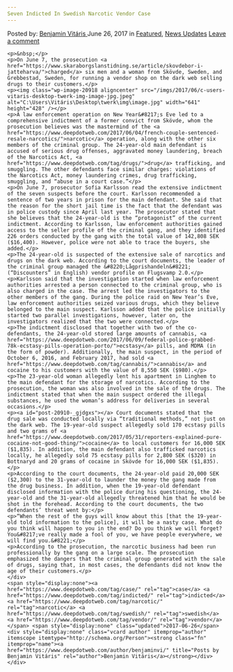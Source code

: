 ```yaml
---
Seven Indicted In Swedish Narcotic Vendor Case
---
```

<article class="post-listing post-20910 post type-post status-publish format-standard has-post-thumbnail hentry  tag-case tag-indicted tag-narcotic tag-swedish tag-vendor">
    <div class="post-inner">
        <span>Posted by: <a href="https://www.deepdotweb.com/author/benjaminvi/" title="">Benjamin Vitáris </a></span>
    <span>June 26, 2017</span>
    <span>in <a href="https://www.deepdotweb.com/category/deepdot-news/" rel="category tag">Featured</a>, <a href="https://www.deepdotweb.com/category/news-updates/" rel="category tag">News Updates</a></span>
    <span><a href="https://www.deepdotweb.com/2017/06/26/seven-indicted-swedish-narcotic-vendor-case/#respond">Leave a comment</a></span>
    </p>
    <div class="clear"></div>
    
    <p>&nbsp;</p>
    <p>On June 7, the prosecution <a href="https://www.skaraborgslanstidning.se/article/skovdebor-i-jatteharva/">charged</a> six men and a woman from Skövde, Sweden, and Grebbestad, Sweden, for running a vendor shop on the dark web selling drugs to their customers.</p>
    <p><img class="wp-image-20918 aligncenter" src="/imgs/2017/06/c-users-vitaris-desktop-twerk-img-image-jpg.jpeg" alt="C:\Users\Vitáris\Desktop\twerk\img\image.jpg" width="641" height="428" /></p>
    <p>A law enforcement operation on New Year&#8217;s Eve led to a comprehensive indictment of a former convict from Skövde, whom the prosecution believes was the mastermind of the <a href="https://www.deepdotweb.com/2017/06/04/french-couple-sentenced-resale-narcotics/">narcotic</a> operation, along with the other six members of the criminal group. The 24-year-old main defendant is accused of serious drug offenses, aggravated money laundering, breach of the Narcotics Act, <a href="https://www.deepdotweb.com/tag/drugs/">drug</a> trafficking, and smuggling. The other defendants face similar charges: violations of the Narcotics Act, money laundering crimes, drug trafficking, smuggling, and “abuse in a court case.”</p>
    <p>On June 7, prosecutor Sofia Karlsson read the extensive indictment of the seven suspects before the court. Karlsson recommended a sentence of two years in prison for the main defendant. She said that the reason for the short jail time is the fact that the defendant was in police custody since April last year. The prosecutor stated that she believes that the 24-year-old is the “protagonist” of the current indictment. According to Karlsson, law enforcement authorities gained access to the seller profile of the criminal gang, and they identified 226 orders conducted by the gang with the total value of 142,808 SEK ($16,400). However, police were not able to trace the buyers, she added.</p>
    <p>The 24-year-old is suspected of the extensive sale of narcotics and drugs on the dark web. According to the court documents, the leader of the criminal group managed the &#8220;Lågprishandeln&#8221; (“Discounters” in English) vendor profile on Flugsvamp 2.0.</p>
    <p>Karlsson said that the investigation started when law enforcement authorities arrested a person connected to the criminal group, who is also charged in the case. The arrest led the investigators to the other members of the gang. During the police raid on New Year’s Eve, law enforcement authorities seized various drugs, which they believe belonged to the main suspect. Karlsson added that the police initially started two parallel investigations, however, later on, the investigators realized that the two were connected.</p>
    <p>The indictment disclosed that together with two of the co-defendants, the 24-year-old stored large amounts of cannabis, <a href="https://www.deepdotweb.com/2017/06/09/federal-police-grabbed-78k-ecstasy-pills-operation-porto/">ecstasy</a> pills, and MDMA (in the form of powder). Additionally, the main suspect, in the period of October 6, 2016, and February 2017, had sold <a href="https://www.deepdotweb.com/tag/cannabis/">cannabis</a> and cocaine to his customers with the value of 8,550 SEK ($980).</p>
    <p>The 23-year-old woman allegedly lent his apartment in Linghem to the main defendant for the storage of narcotics. According to the prosecution, the woman was also involved in the sale of the drugs. The indictment stated that when the main suspect ordered the illegal substances, he used the woman’s address for deliveries in several occasions.</p>
    <p><a id="post-20910-_gjdgxs"></a> Court documents stated that the drug sale was conducted locally via “traditional methods,” not just on the dark web. The 19-year-old suspect allegedly sold 170 ecstasy pills and two grams of <a href="https://www.deepdotweb.com/2017/05/31/reporters-explained-pure-cocaine-not-good-thing/">cocaine</a> to local customers for 16,000 SEK ($1,835). In addition, the main defendant also trafficked narcotics locally, he allegedly sold 75 ecstasy pills for 2,800 SEK ($320) in Bottnaryd and 20 grams of cocaine in Skövde for 16,000 SEK ($1,835).</p>
    <p>According to the court documents, the 24-year-old paid 20,000 SEK ($2,300) to the 31-year-old to launder the money the gang made from the drug business. In addition, when the 19-year-old defendant disclosed information with the police during his questioning, the 24-year-old and the 31-year-old allegedly threatened him that he would be shot in the forehead. According to the court documents, the two defendants’ threat went by:</p>
    <p>“When the rest of the guys will know about this [that the 19-year-old told information to the police], it will be a nasty case. What do you think will happen to you in the end? Do you think we will forget? You&#8217;ve really made a fool of you, we have people everywhere, we will find you.&#8221;</p>
    <p>According to the prosecution, the narcotic business had been run professionally by the gang on a large scale. The prosecution emphasized the dangers that the criminal group generated with the sale of drugs, saying that, in most cases, the defendants did not know the age of their customers.</p>
    </div>
    <span style="display:none"><a href="https://www.deepdotweb.com/tag/case/" rel="tag">case</a> <a href="https://www.deepdotweb.com/tag/indicted/" rel="tag">indicted</a> <a href="https://www.deepdotweb.com/tag/narcotic/" rel="tag">narcotic</a> <a href="https://www.deepdotweb.com/tag/swedish/" rel="tag">swedish</a> <a href="https://www.deepdotweb.com/tag/vendor/" rel="tag">vendor</a></span> <span style="display:none" class="updated">2017-06-26</span>
    <div style="display:none" class="vcard author" itemprop="author" itemscope itemtype="http://schema.org/Person"><strong class="fn" itemprop="name"><a href="https://www.deepdotweb.com/author/benjaminvi/" title="Posts by Benjamin Vitáris" rel="author">Benjamin Vitáris</a></strong></div>
    </div>
</article>

